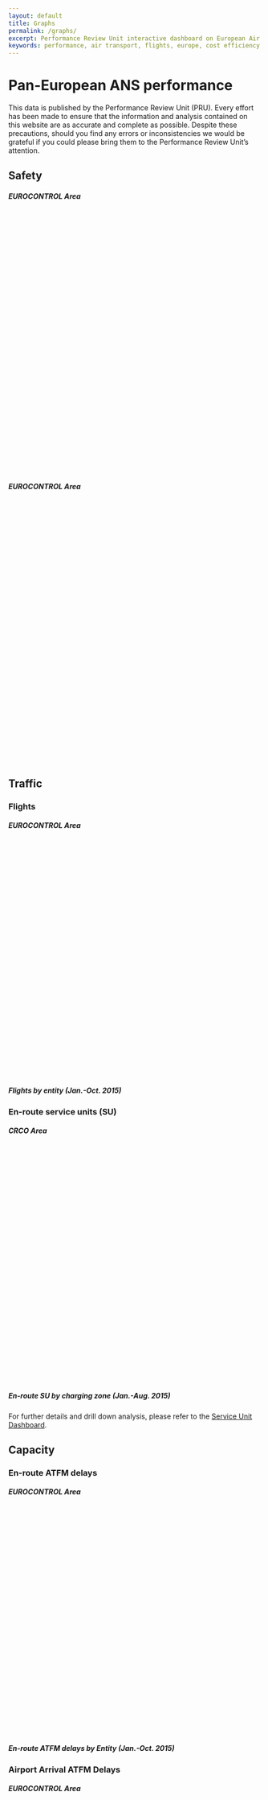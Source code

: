 ```yaml
---
layout: default
title: Graphs
permalink: /graphs/
excerpt: Performance Review Unit interactive dashboard on European Air Transport.
keywords: performance, air transport, flights, europe, cost efficiency
---
```

<script type="text/javascript" src="https://www.google.com/jsapi"></script>
<script type="text/javascript"> // load the visualisation API
google.load('visualization', '1', { packages: ['corechart', 'controls'] });
</script>


# Pan-European ANS performance
This data is published by the Performance Review Unit (PRU). Every effort has been made to ensure that the information and analysis contained on this website are as accurate and complete as possible. Despite these precautions, should you find any errors or inconsistencies we would be grateful if you could please bring them to the Performance Review Unit’s attention.

<h2 id="safety">Safety</h2>
<div class="row">
<div class="col-lg-6">
<h5>EUROCONTROL Area</h5>
<div id="crt_saf_smi_YY" style="width:400px; height:250px;"></div>
<br>
<div id="crt_saf_ri_YY" style="width:400px; height:250px;"></div>
</div>
<div class="col-lg-6 offset-10 text-justified">
<h5>EUROCONTROL Area</h5>
<div id="crt_saf_upa_YY" style="width:400px; height:250px;"></div>
<br>
<div id="crt_saf_aso_YY" style="width:400px; height:250px;"></div>
</div>
</div>

<h2 id="traffic">Traffic</h2>
<h3 id="ert_dly">Flights</h3>
<div class="row">
<div class="col-lg-5">
<h5>EUROCONTROL Area</h5>
<br>
<div id="crt_flts_YY" style="width:400px; height:200px;"></div>
<div id="crt_flts_MM" style="width:400px; height:250px;"></div>
</div>
<div class="col-lg-7 offset-10 text-justified">
<h5>Flights by entity (Jan.-Oct. 2015)</h5>
<div id="tbl_flts_YY"></div>
</div>
</div>

<h3 id="ert_dly">En-route service units (SU)</h3>
<div class="row">
<div class="col-lg-5">
<h5>CRCO Area</h5>
<br>
<div id="crt_ertSU_YY" style="width:400px; height:200px;"></div>
<div id="crt_ertSU_MM" style="width:400px; height:250px;"></div>
</div>
<div class="col-lg-7 offset-10 text-justified">
<h5>En-route SU by charging zone (Jan.-Aug. 2015)</h5>
<div id="tbl_ertSU_YY"></div>
</div>
</div>
<p>For further details and drill down analysis, please refer to the <a href="http://www.eurocontrol.int/ServiceUnits/Dashboard/">Service Unit Dashboard</a>.
</p>

<h2 id='capacity'>Capacity</h2>
<h3 id="ert_dly">En-route ATFM delays</h3>

<div class="row">
<div class="col-lg-5">
<h5>EUROCONTROL Area</h5>
<div id="crt_cap_ert_YY" style="width:400px; height:200px;"></div>
<div id="crt_cap_ert_MM" style="width:400px; height:250px;"></div>
</div>
<div class="col-lg-7 offset-10">
<h5>En-route ATFM delays by Entity (Jan.-Oct. 2015)</h5>
<div id="tbl_cap_ert_YY"></div>
</div>
</div>

<h3 id="apt_dly">Airport Arrival ATFM Delays</h3>

<div class="row">
<div class="col-lg-5">
<h5>EUROCONTROL Area</h5>
<div id="crt_cap_apt_YY" style="width:400px; height:200px;"></div>
<div id="crt_cap_apt_MM" style="width:400px; height:250px;"></div>
</div>
<div class="col-lg-7 offset-10">
<h5>Airport Arrival ATFM  Delays by Airport (Jan.-Oct. 2015)</h5>
<div id="tbl_cap_apt_YY"></div>
</div>
</div>

<h2 id="environment">Environment</h2>
<h3 id="hfe">Horizontal En-route Flight Efficiency (HFE)</h3>

<div class="row">
<div class="col-lg-5">
<h5>EUROCONTROL Area</h5>
<div id="crt_hfe_YY" style="width:400px; height:200px;"></div>
<div id="crt_hfe_MM" style="width:400px; height:250px;"></div>
</div>

<div class="col-lg-7 offset-10">
<h5>Horizontal En-route Flight Efficiency by Entity (Jan.-Oct. 2015)</h5>
<div id="tbl_hfe_YY"></div>
</div>
</div>

<h3 id="asma">Additional ASMA Time</h3>
*This section is still under development. Please visit us again soon!*

<h3 id="txo">Additional Taxi-out Time</h3>
*This section is still under development. Please visit us again soon!*

<h2 id="costeff">Cost Efficiency</h2>
*This section is still under development. Please visit us again soon!*

{% javascript crt_saf_aso_YY %}
{% javascript crt_saf_ri_YY %}
{% javascript crt_saf_smi_YY %}
{% javascript crt_saf_upa_YY %}
{% javascript crt_flts_YY %}
{% javascript crt_flts_MM %}
{% javascript tbl_flts_YY %}
{% javascript crt_hfe_YY %}
{% javascript crt_hfe_MM %}
{% javascript tbl_hfe_YY %}
{% javascript crt_cap_ert_YY %}
{% javascript crt_cap_ert_MM %}
{% javascript tbl_cap_ert_YY %}
{% javascript crt_cap_apt_YY %}
{% javascript crt_cap_apt_MM %}
{% javascript tbl_cap_apt_YY %}
{% javascript crt_ertSU_YY %}
{% javascript crt_ertSU_MM %}
{% javascript tbl_ertSU_YY %}
